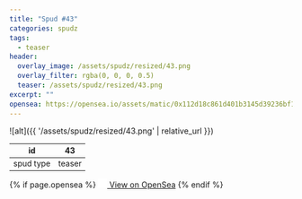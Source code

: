 ```yaml
---
title: "Spud #43"
categories: spudz
tags:
  - teaser
header:
  overlay_image: /assets/spudz/resized/43.png
  overlay_filter: rgba(0, 0, 0, 0.5)
  teaser: /assets/spudz/resized/43.png
excerpt: ""
opensea: https://opensea.io/assets/matic/0x112d18c861d401b3145d39236bf149f01e18beed/43
---
```

![alt]({{ '/assets/spudz/resized/43.png' | relative_url }})

| id | 43 |
|-|-|
| spud type | teaser |

{% if page.opensea %}
<a href="{{page.opensea}}" class="btn btn--info" onclick="window.open(this.href, '_blank'); return false;"><img src="/assets/images/opensea.svg" width="16px"><span>  View on OpenSea</span></a>
{% endif %}

